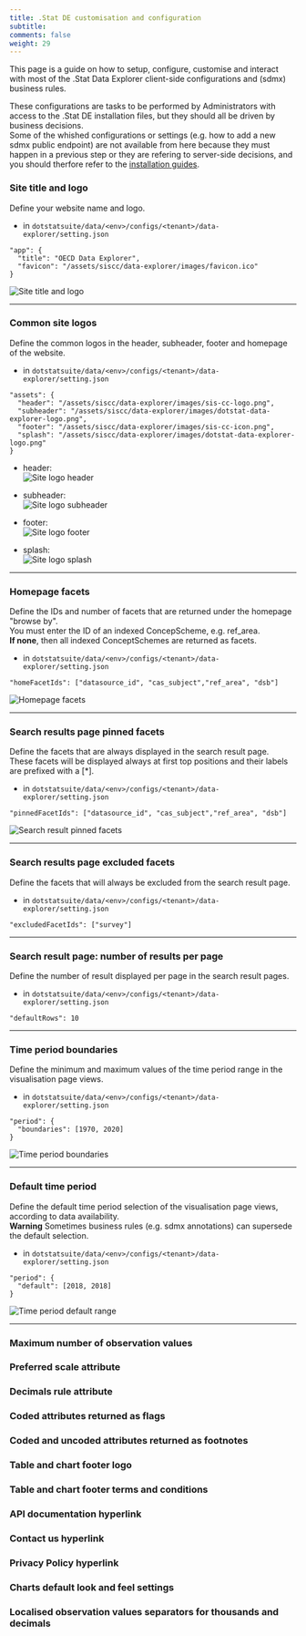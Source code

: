 ```yaml
---
title: .Stat DE customisation and configuration
subtitle: 
comments: false
weight: 29
---
```


This page is a guide on how to setup, configure, customise and interact with most of the .Stat Data Explorer client-side configurations and (sdmx) business rules.<br>

These configurations are tasks to be performed by Administrators with access to the .Stat DE installation files, but they should all be driven by business decisions.<br>
Some of the whished configurations or settings (e.g. how to add a new sdmx public endpoint) are not available from here because they must happen in a previous step or they are refering to server-side decisions, and you should therfore refer to the [installation guides](https://sis-cc.gitlab.io/dotstatsuite-documentation/getting-started/installation/).

### Site title and logo
Define your website name and logo.<br>

* in `dotstatsuite/data/<env>/configs/<tenant>/data-explorer/setting.json`

```
"app": {
  "title": "OECD Data Explorer",
  "favicon": "/assets/siscc/data-explorer/images/favicon.ico"
}
```

![Site title and logo](/images/faq-site-title-logo.png)

---

### Common site logos
Define the common logos in the header, subheader, footer and homepage of the website.<br>

* in `dotstatsuite/data/<env>/configs/<tenant>/data-explorer/setting.json`

```
"assets": {
  "header": "/assets/siscc/data-explorer/images/sis-cc-logo.png",
  "subheader": "/assets/siscc/data-explorer/images/dotstat-data-explorer-logo.png",
  "footer": "/assets/siscc/data-explorer/images/sis-cc-icon.png",
  "splash": "/assets/siscc/data-explorer/images/dotstat-data-explorer-logo.png"
}
```

* header:<br>
![Site logo header](/images/faq-site-logo-header.png)

* subheader:<br>
![Site logo subheader](/images/faq-site-logo-subheader.png)

* footer:<br>
![Site logo footer](/images/faq-site-logo-footer.png)

* splash:<br>
![Site logo splash](/images/faq-site-logo-splash.png)

---

### Homepage facets
Define the IDs and number of facets that are returned under the homepage "browse by".<br>
You must enter the ID of an indexed ConcepScheme, e.g. ref_area.<br>
**If none**, then all indexed ConceptSchemes are returned as facets.<br>

* in `dotstatsuite/data/<env>/configs/<tenant>/data-explorer/setting.json`

```
"homeFacetIds": ["datasource_id", "cas_subject","ref_area", "dsb"]
```

![Homepage facets](/images/faq-homepage-facets.png)

---

### Search results page pinned facets 
Define the facets that are always displayed in the search result page.<br>
These facets will be displayed always at first top positions and their labels are prefixed with a [*].<br>

* in `dotstatsuite/data/<env>/configs/<tenant>/data-explorer/setting.json`

```
"pinnedFacetIds": ["datasource_id", "cas_subject","ref_area", "dsb"]
```

![Search result pinned facets](/images/faq-pinned-facets.png)

---

### Search results page excluded facets
Define the facets that will always be excluded from the search result page.<br> 

* in `dotstatsuite/data/<env>/configs/<tenant>/data-explorer/setting.json`

```
"excludedFacetIds": ["survey"]
```

---

### Search result page: number of results per page
Define the number of result displayed per page in the search result pages.<br>

* in `dotstatsuite/data/<env>/configs/<tenant>/data-explorer/setting.json`

```
"defaultRows": 10
```

---

### Time period boundaries
Define the minimum and maximum values of the time period range in the visualisation page views.<br> 

* in `dotstatsuite/data/<env>/configs/<tenant>/data-explorer/setting.json`

```
"period": {
  "boundaries": [1970, 2020]
}
```

![Time period boundaries](/images/faq-period-boundaries.png)

---

### Default time period
Define the default time period selection of the visualisation page views, according to data availability.<br>
**Warning** Sometimes business rules (e.g. sdmx annotations) can supersede the default selection.<br>

* in `dotstatsuite/data/<env>/configs/<tenant>/data-explorer/setting.json`

```
"period": {
  "default": [2018, 2018]
}
```

![Time period default range](/images/faq-period-default.png)

---

### Maximum number of observation values


### Preferred scale attribute


### Decimals rule attribute


### Coded attributes returned as flags


### Coded and uncoded attributes returned as footnotes


### Table and chart footer logo


### Table and chart footer terms and conditions


### API documentation hyperlink


### Contact us hyperlink


### Privacy Policy hyperlink


### Charts default look and feel settings


### Localised observation values separators for thousands and decimals

